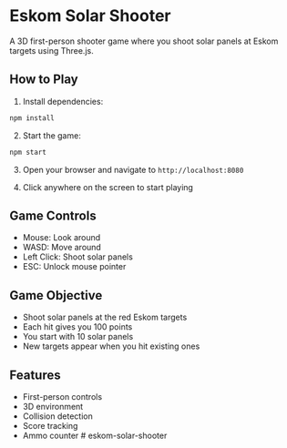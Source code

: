 # Eskom Solar Shooter

A 3D first-person shooter game where you shoot solar panels at Eskom targets using Three.js.

## How to Play

1. Install dependencies:
```bash
npm install
```

2. Start the game:
```bash
npm start
```

3. Open your browser and navigate to `http://localhost:8080`

4. Click anywhere on the screen to start playing

## Game Controls

- Mouse: Look around
- WASD: Move around
- Left Click: Shoot solar panels
- ESC: Unlock mouse pointer

## Game Objective

- Shoot solar panels at the red Eskom targets
- Each hit gives you 100 points
- You start with 10 solar panels
- New targets appear when you hit existing ones

## Features

- First-person controls
- 3D environment
- Collision detection
- Score tracking
- Ammo counter #   e s k o m - s o l a r - s h o o t e r  
 